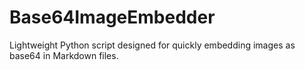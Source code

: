 # Base64ImageEmbedder

Lightweight Python script designed for quickly embedding images as base64 in Markdown files.
